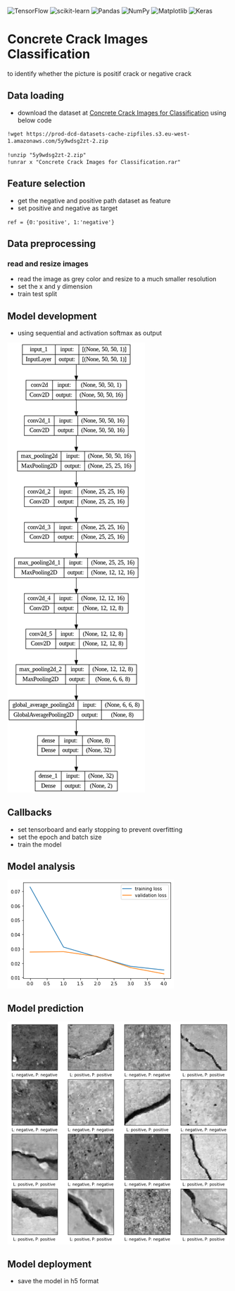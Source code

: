 ![TensorFlow](https://img.shields.io/badge/TensorFlow-%23FF6F00.svg?style=for-the-badge&logo=TensorFlow&logoColor=white)
![scikit-learn](https://img.shields.io/badge/scikit--learn-%23F7931E.svg?style=for-the-badge&logo=scikit-learn&logoColor=white)
![Pandas](https://img.shields.io/badge/pandas-%23150458.svg?style=for-the-badge&logo=pandas&logoColor=white)
![NumPy](https://img.shields.io/badge/numpy-%23013243.svg?style=for-the-badge&logo=numpy&logoColor=white)
![Matplotlib](https://img.shields.io/badge/Matplotlib-%23ffffff.svg?style=for-the-badge&logo=Matplotlib&logoColor=black)
![Keras](https://img.shields.io/badge/Keras-%23D00000.svg?style=for-the-badge&logo=Keras&logoColor=white)

# Concrete Crack Images Classification
 to identify whether the picture is positif crack or negative crack

## Data loading
- download the dataset at [Concrete Crack Images for Classification](https://data.mendeley.com/datasets/5y9wdsg2zt/2) using below code

```
!wget https://prod-dcd-datasets-cache-zipfiles.s3.eu-west-1.amazonaws.com/5y9wdsg2zt-2.zip

!unzip "5y9wdsg2zt-2.zip" 
!unrar x "Concrete Crack Images for Classification.rar"
```

## Feature selection
- get the negative and positive path dataset as feature
- set positive and negative as target 

`ref = {0:'positive', 1:'negative'}`

## Data preprocessing
### read and resize images
- read the image as grey color and resize to a much smaller resolution
- set the x and y dimension
- train test split

## Model development
- using sequential and activation softmax as output

![img](/model.png)

## Callbacks
 - set tensorboard and early stopping to prevent overfitting
 - set the epoch and batch size 
 - train the model
 
 ## Model analysis
 ![img](/model_analysis.png)
 
 ## Model prediction
 ![img](/predict_images.png)
 
 ## Model deployment
 - save the model in h5 format

